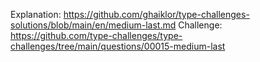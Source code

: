 Explanation: https://github.com/ghaiklor/type-challenges-solutions/blob/main/en/medium-last.md
Challenge: https://github.com/type-challenges/type-challenges/tree/main/questions/00015-medium-last